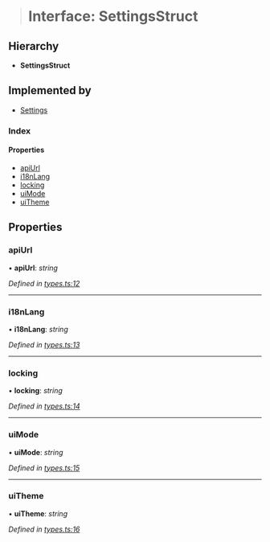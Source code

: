 > # Interface: SettingsStruct

## Hierarchy

* **SettingsStruct**

## Implemented by

* [Settings](../classes/_settings_.settings.md)

### Index

#### Properties

* [apiUrl](_types_.settingsstruct.md#apiurl)
* [i18nLang](_types_.settingsstruct.md#i18nlang)
* [locking](_types_.settingsstruct.md#locking)
* [uiMode](_types_.settingsstruct.md#uimode)
* [uiTheme](_types_.settingsstruct.md#uitheme)

## Properties

###  apiUrl

• **apiUrl**: *string*

*Defined in [types.ts:12](https://github.com/polkadot-js/ui/blob/354997c/packages/ui-settings/src/types.ts#L12)*

___

###  i18nLang

• **i18nLang**: *string*

*Defined in [types.ts:13](https://github.com/polkadot-js/ui/blob/354997c/packages/ui-settings/src/types.ts#L13)*

___

###  locking

• **locking**: *string*

*Defined in [types.ts:14](https://github.com/polkadot-js/ui/blob/354997c/packages/ui-settings/src/types.ts#L14)*

___

###  uiMode

• **uiMode**: *string*

*Defined in [types.ts:15](https://github.com/polkadot-js/ui/blob/354997c/packages/ui-settings/src/types.ts#L15)*

___

###  uiTheme

• **uiTheme**: *string*

*Defined in [types.ts:16](https://github.com/polkadot-js/ui/blob/354997c/packages/ui-settings/src/types.ts#L16)*